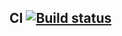 ## CI [![Build status](https://ci.appveyor.com/api/projects/status/43wo47tg0a9j5v1v/branch/main?svg=true)](https://ci.appveyor.com/project/AlexeyPotapenko/carddelivery/branch/main)
